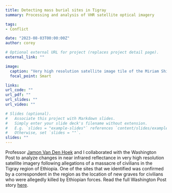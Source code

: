 ```yaml
---
title: Detecting mass burial sites in Tigray
summary: Processing and analysis of VHR satellite optical imagery

tags:
- Conflict

date: "2023-08-03T00:00:00Z"
author: corey

# Optional external URL for project (replaces project detail page).
external_link: ""

image:
  caption: "Very high resolution satellite image tile of the Miriam Shiweto Church area. Credit: Maxar."
  focal_point: Smart

links:
url_code: ""
url_pdf: ""
url_slides: ""
url_video: ""

# Slides (optional).
#   Associate this project with Markdown slides.
#   Simply enter your slide deck's filename without extension.
#   E.g. `slides = "example-slides"` references `content/slides/example-slides.md`.
#   Otherwise, set `slides = ""`.
slides: ""
---
```


Professor [Jamon Van Den Hoek](www.conflict-ecology.org) and I collaborated with the Washington Post to analyze changes in near infrared reflectance in very high resolution satellite imagery following allegations of a massacre of civilians in the Tigray region of Ethiopia. One of the sites that we identified was confirmed by a correspondent in the region as the location of new graves for civilians who were allegedly killed by Ethiopian forces. Read the full Washington Post story [here](https://www.washingtonpost.com/world/2023/07/07/ethiopia-massacre-graves/).
